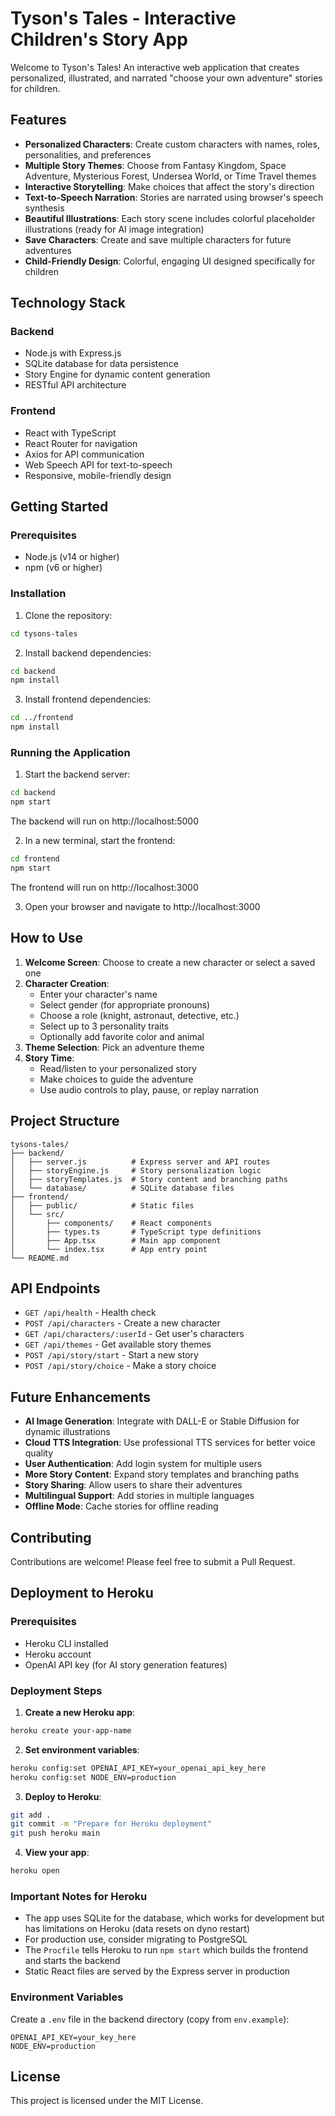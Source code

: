 # Tyson's Tales - Interactive Children's Story App

Welcome to Tyson's Tales! An interactive web application that creates personalized, illustrated, and narrated "choose your own adventure" stories for children.

## Features

- **Personalized Characters**: Create custom characters with names, roles, personalities, and preferences
- **Multiple Story Themes**: Choose from Fantasy Kingdom, Space Adventure, Mysterious Forest, Undersea World, or Time Travel themes
- **Interactive Storytelling**: Make choices that affect the story's direction
- **Text-to-Speech Narration**: Stories are narrated using browser's speech synthesis
- **Beautiful Illustrations**: Each story scene includes colorful placeholder illustrations (ready for AI image integration)
- **Save Characters**: Create and save multiple characters for future adventures
- **Child-Friendly Design**: Colorful, engaging UI designed specifically for children

## Technology Stack

### Backend
- Node.js with Express.js
- SQLite database for data persistence
- Story Engine for dynamic content generation
- RESTful API architecture

### Frontend
- React with TypeScript
- React Router for navigation
- Axios for API communication
- Web Speech API for text-to-speech
- Responsive, mobile-friendly design

## Getting Started

### Prerequisites
- Node.js (v14 or higher)
- npm (v6 or higher)

### Installation

1. Clone the repository:
```bash
cd tysons-tales
```

2. Install backend dependencies:
```bash
cd backend
npm install
```

3. Install frontend dependencies:
```bash
cd ../frontend
npm install
```

### Running the Application

1. Start the backend server:
```bash
cd backend
npm start
```
The backend will run on http://localhost:5000

2. In a new terminal, start the frontend:
```bash
cd frontend
npm start
```
The frontend will run on http://localhost:3000

3. Open your browser and navigate to http://localhost:3000

## How to Use

1. **Welcome Screen**: Choose to create a new character or select a saved one
2. **Character Creation**: 
   - Enter your character's name
   - Select gender (for appropriate pronouns)
   - Choose a role (knight, astronaut, detective, etc.)
   - Select up to 3 personality traits
   - Optionally add favorite color and animal
3. **Theme Selection**: Pick an adventure theme
4. **Story Time**: 
   - Read/listen to your personalized story
   - Make choices to guide the adventure
   - Use audio controls to play, pause, or replay narration

## Project Structure

```
tysons-tales/
├── backend/
│   ├── server.js          # Express server and API routes
│   ├── storyEngine.js     # Story personalization logic
│   ├── storyTemplates.js  # Story content and branching paths
│   └── database/          # SQLite database files
├── frontend/
│   ├── public/            # Static files
│   └── src/
│       ├── components/    # React components
│       ├── types.ts       # TypeScript type definitions
│       ├── App.tsx        # Main app component
│       └── index.tsx      # App entry point
└── README.md
```

## API Endpoints

- `GET /api/health` - Health check
- `POST /api/characters` - Create a new character
- `GET /api/characters/:userId` - Get user's characters
- `GET /api/themes` - Get available story themes
- `POST /api/story/start` - Start a new story
- `POST /api/story/choice` - Make a story choice

## Future Enhancements

- **AI Image Generation**: Integrate with DALL-E or Stable Diffusion for dynamic illustrations
- **Cloud TTS Integration**: Use professional TTS services for better voice quality
- **User Authentication**: Add login system for multiple users
- **More Story Content**: Expand story templates and branching paths
- **Story Sharing**: Allow users to share their adventures
- **Multilingual Support**: Add stories in multiple languages
- **Offline Mode**: Cache stories for offline reading

## Contributing

Contributions are welcome! Please feel free to submit a Pull Request.

## Deployment to Heroku

### Prerequisites
- Heroku CLI installed
- Heroku account
- OpenAI API key (for AI story generation features)

### Deployment Steps

1. **Create a new Heroku app**:
```bash
heroku create your-app-name
```

2. **Set environment variables**:
```bash
heroku config:set OPENAI_API_KEY=your_openai_api_key_here
heroku config:set NODE_ENV=production
```

3. **Deploy to Heroku**:
```bash
git add .
git commit -m "Prepare for Heroku deployment"
git push heroku main
```

4. **View your app**:
```bash
heroku open
```

### Important Notes for Heroku

- The app uses SQLite for the database, which works for development but has limitations on Heroku (data resets on dyno restart)
- For production use, consider migrating to PostgreSQL
- The `Procfile` tells Heroku to run `npm start` which builds the frontend and starts the backend
- Static React files are served by the Express server in production

### Environment Variables

Create a `.env` file in the backend directory (copy from `env.example`):
```
OPENAI_API_KEY=your_key_here
NODE_ENV=production
```

## License

This project is licensed under the MIT License. 